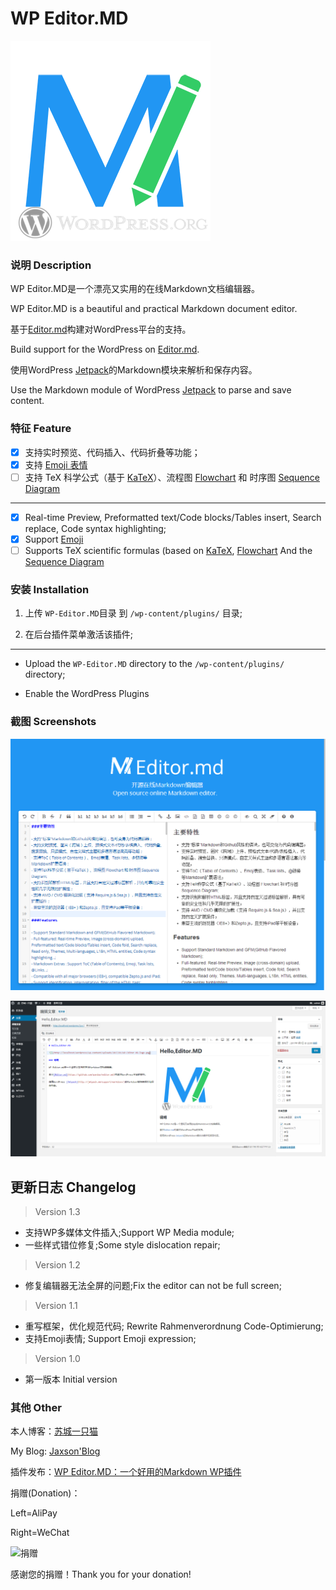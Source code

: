 # WP Editor.MD

![](./screenshot-1.jpg)

### 说明 Description

WP Editor.MD是一个漂亮又实用的在线Markdown文档编辑器。

WP Editor.MD is a beautiful and practical Markdown document editor.

基于[Editor.md](https://github.com/pandao/editor.md)构建对WordPress平台的支持。

Build support for the WordPress on [Editor.md](https://github.com/pandao/editor.md).

使用WordPress [Jetpack](http://jetpack.me/support/markdown/)的Markdown模块来解析和保存内容。

Use the Markdown module of WordPress [Jetpack](http://jetpack.me/support/markdown/) to parse and save content.

### 特征 Feature

 - [x] 支持实时预览、代码插入、代码折叠等功能；
 - [x] 支持 [Emoji 表情](http://www.emoji-cheat-sheet.com/)
 - [ ] 支持 TeX 科学公式（基于 [KaTeX](http://khan.github.io/KaTeX/)）、流程图 [Flowchart](https://pandao.github.io/editor.md/examples/flowchart.html) 和 时序图 [Sequence Diagram](https://pandao.github.io/editor.md/examples/sequence-diagram.html)

---

 - [x] Real-time Preview, Preformatted text/Code blocks/Tables insert, Search replace, Code syntax highlighting;
 - [x] Support [Emoji](http://www.emoji-cheat-sheet.com/)
 - [ ] Supports TeX scientific formulas (based on [KaTeX](http://khan.github.io/KaTeX/), [Flowchart](https://pandao.github.io/editor.md/examples/flowchart.html ) And the [Sequence Diagram](https://pandao.github.io/editor.md/examples/sequence-diagram.html)
 
### 安装 Installation

1. 上传 `WP-Editor.MD`目录 到 `/wp-content/plugins/` 目录;

1. 在后台插件菜单激活该插件;

---

- Upload the `WP-Editor.MD` directory to the `/wp-content/plugins/` directory;

- Enable the WordPress Plugins

### 截图 Screenshots

![](./screenshot-2.jpg)

![](./screenshot-3.jpg)

## 更新日志 Changelog

> Version 1.3

* 支持WP多媒体文件插入;Support WP Media module;
* 一些样式错位修复;Some style dislocation repair;

> Version 1.2

* 修复编辑器无法全屏的问题;Fix the editor can not be full screen;

> Version 1.1

* 重写框架，优化规范代码; Rewrite Rahmenverordnung Code-Optimierung;
* 支持Emoji表情; Support Emoji expression;

> Version 1.0

* 第一版本 Initial version

### 其他 Other

本人博客：[苏城一只猫](https://iiong.com)

My Blog: [Jaxson'Blog](https://iiong.com)

插件发布：[WP Editor.MD：一个好用的Markdown WP插件](https://iiong.com/wordpress-plugins-wp-editormd.html)

捐赠(Donation)：

Left=AliPay

Right=WeChat

![捐赠](https://blogresource.oss-cn-hangzhou.aliyuncs.com/images/20170117220343.png)

感谢您的捐赠！Thank you for your donation!

